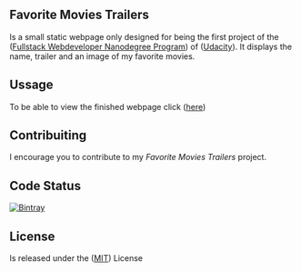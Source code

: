 ## Favorite Movies Trailers

Is a small static webpage only designed for being the first project of the ([Fullstack Webdeveloper Nanodegree Program](https://bit.ly/1EA7MCq)) of ([Udacity](https://www.udacity.com/)).
It displays the name, trailer and an image of my favorite movies.

## Ussage

To be able to view the finished webpage click ([here](https://bit.ly/2qnb4ud))

## Contribuiting 

I encourage you to contribute to my _Favorite Movies Trailers_ project.

## Code Status

[![Bintray](https://img.shields.io/bintray/v/https://github.com/jcrm3000/ud036_StarterCode.git)](https://bintray.com/asciidoctor/https://github.com/jcrm3000/ud036_StarterCode.git)

## License

Is released under the ([MIT](https://bit.ly/2v2QSDB)) License
